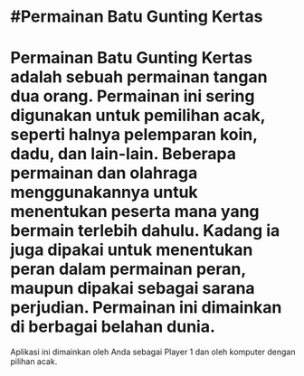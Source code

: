 #Permainan Batu Gunting Kertas
==
Permainan Batu Gunting Kertas adalah sebuah permainan tangan dua orang. Permainan ini sering digunakan untuk pemilihan acak, seperti halnya pelemparan koin, dadu, dan lain-lain. Beberapa permainan dan olahraga menggunakannya untuk menentukan peserta mana yang bermain terlebih dahulu. Kadang ia juga dipakai untuk menentukan peran dalam permainan peran, maupun dipakai sebagai sarana perjudian. Permainan ini dimainkan di berbagai belahan dunia.
==
Aplikasi ini dimainkan oleh Anda sebagai Player 1 dan oleh komputer dengan pilihan acak.
